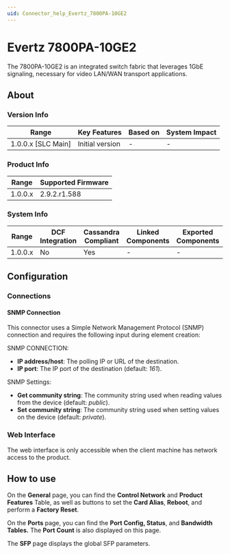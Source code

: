 ```yaml
---
uid: Connector_help_Evertz_7800PA-10GE2
---
```


# Evertz 7800PA-10GE2

The 7800PA-10GE2 is an integrated switch fabric that leverages 1GbE signaling, necessary for video LAN/WAN transport applications.

## About

### Version Info

| Range                | Key Features     | Based on     | System Impact     |
|----------------------|------------------|--------------|-------------------|
| 1.0.0.x [SLC Main]   | Initial version  | -            | -                 |

### Product Info

| Range     | Supported Firmware     |
|-----------|------------------------|
| 1.0.0.x   | 2.9.2.r1.588           |

### System Info

| Range     | DCF Integration     | Cassandra Compliant     | Linked Components     | Exported Components     |
|-----------|---------------------|-------------------------|-----------------------|-------------------------|
| 1.0.0.x   | No                  | Yes                     | -                     | -                       |

## Configuration

### Connections

#### SNMP Connection

This connector uses a Simple Network Management Protocol (SNMP) connection and requires the following input during element creation:

SNMP CONNECTION:

- **IP address/host**: The polling IP or URL of the destination.
- **IP port**: The IP port of the destination (default: *161*).

SNMP Settings:

- **Get community string**: The community string used when reading values from the device (default: *public*).
- **Set community string**: The community string used when setting values on the device (default: *private*).

### Web Interface

The web interface is only accessible when the client machine has network access to the product.

## How to use

On the **General** page, you can find the **Control Network** and **Product Features** Table, as well as buttons to set the **Card Alias**, **Reboot**, and perform a **Factory Reset**.

On the **Ports** page, you can find the **Port Config, Status**, and **Bandwidth Tables.** The **Port Count** is also displayed on this page.

The **SFP** page displays the global SFP parameters.
